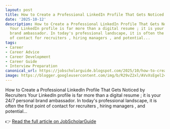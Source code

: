 ```yaml
---
layout: post
title: How to Create a Professional LinkedIn Profile That Gets Noticed
date: '2025-10-12'
description: How to Create a Professional LinkedIn Profile That Gets Noticed by Recruiters
  Your LinkedIn profile is far more than a digital resume ; it is your 24/7 personal
  brand ambassador. In today's professional landscape, it is often the first point
  of contact for recruiters , hiring managers , and potential...
tags:
- Career
- Career Advice
- Career Development
- Career Guide
- Interview Preparation
canonical_url: https://jobscholarguide.blogspot.com/2025/10/how-to-create-professional-linkedin.html
image: https://blogger.googleusercontent.com/img/b/R29vZ2xl/AVvXsEgel2447Vd0HWh4u0PKCV4rKyJrO16s0nUNtt2SiaEgsDjlPkbS0gF610J-0iPeRLTd3WEhIhxPGjQ0rdZjOKvvXXu6JENbzLo_4tZ5NCnNLAxyiEv_atIES_BDIFih4PLCSyJyGkIhJM8pkNc5z1XbvbwNS2vk6bsLFz1mQa-haK2BRSE60FIIYEZKIR1p/s72-c/How%20to%20Create%20a%20Professional%20LinkedIn%20Profile%20That%20Gets%20Noticed.png
---
```


How to Create a Professional LinkedIn Profile That Gets Noticed by Recruiters Your LinkedIn profile is far more than a digital resume ; it is your 24/7 personal brand ambassador. In today's professional landscape, it is often the first point of contact for recruiters , hiring managers , and potential...

<!--more-->

👉 [Read the full article on JobScholarGuide](https://jobscholarguide.blogspot.com/2025/10/how-to-create-professional-linkedin.html)
